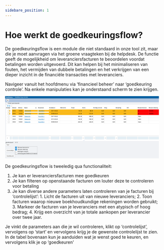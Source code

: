 ```yaml
---
sidebare_position: 1
---
```


# Hoe werkt de goedkeuringsflow?


De goedkeuringsflow is een module die niet standaard in onze tool zit, maar die je moet aanvragen via het groene vraagteken bij de helpdesk. De functie geeft de mogelijkheid om leveranciersfacturen te beoordelen voordat betalingen worden uitgevoerd. Dit kan helpen bij het minimaliseren van fouten, het vermijden van dubbele betalingen en het verkrijgen van een dieper inzicht in de financiële transacties met leveranciers.


Navigeer vanuit het hoofdmenu via ‘financieel beheer’ naar ‘goedkeuring controle’. Na enkele manipulaties kan je onderstaand scherm te zien krijgen.

![alt text](/img/images/image105.png)

De goedkeuringsflow is tweeledig qua functionaliteit:


1. Je kan er leveranciersfacturen mee goedkeuren
2. Je kan filteren op openstaande facturen om louter deze te controleren voor betaling
3. Je kan diverse andere parameters laten controleren van je facturen bij ‘controlelijst’:
        1. Licht de facturen uit van nieuwe leveranciers;
        2. Toon facturen waarop nieuwe boekhoudkundige rekeningen worden gebruikt;
        3. Markeer de facturen van je leveranciers met een atypisch of hoog bedrag;
        4. Krijg een overzicht van je totale aankopen per leverancier over twee jaar.

Je vinkt de parameters aan die je wil controleren, klikt op ‘controlelijst’, vervolgens op ‘start’ en vervolgens krijg je de gewenste controlelijst te zien. In de tabel bovenaan kun je aanduiden wat je wenst goed te keuren, en vervolgens klik je op ‘goedkeuren'